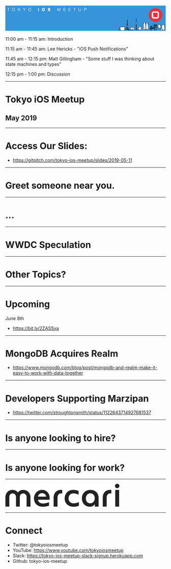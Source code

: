 ![](assets/img/logo.png)

<p class="text-left">11:00 am - 11:15 am: Introduction</p>
<p class="text-left">11:15 am - 11:45 am: Lee Hericks - "iOS Push Notifications"</p>
<p class="text-left">11:45 am - 12:15 pm: Matt Gillingham - "Some stuff I was thinking about state machines and types"</p>
<p class="text-left">12:15 pm - 1:00 pm: Discussion</p>

---

# Tokyo iOS Meetup
## May 2019

---

# Access Our Slides:

- https://gitpitch.com/tokyo-ios-meetup/slides/2019-05-11

---

# Greet someone near you.

---

# ...

---

# WWDC Speculation

---

# Other Topics?

---

# Upcoming

June 8th

- https://bit.ly/2ZASSya

---

# MongoDB Acquires Realm

- https://www.mongodb.com/blog/post/mongodb-and-realm-make-it-easy-to-work-with-data-together

---

# Developers Supporting Marzipan

- https://twitter.com/stroughtonsmith/status/1122643714927681537

---

# Is anyone looking to hire?

---

# Is anyone looking for work?

---

![](assets/img/mercari.png)

---

# Connect

- Twitter: @tokyoiosmeetup
- YouTube: https://www.youtube.com/tokyoiosmeetup
- Slack: https://tokyo-ios-meetup-slack-signup.herokuapp.com
- Github: tokyo-ios-meetup
